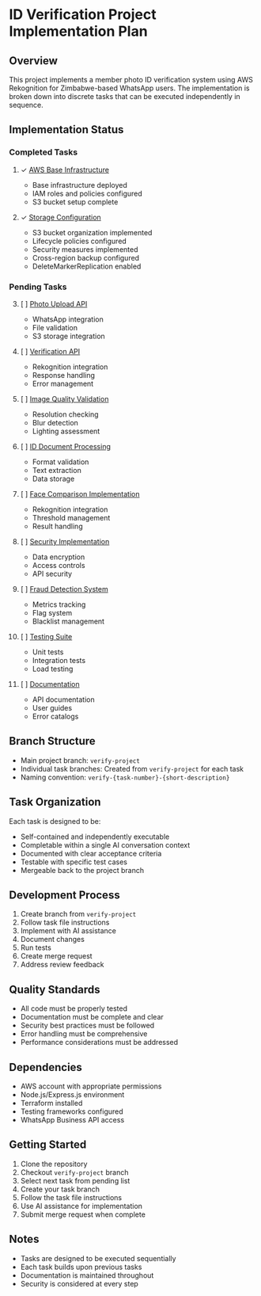 # ID Verification Project Implementation Plan

## Overview
This project implements a member photo ID verification system using AWS Rekognition for Zimbabwe-based WhatsApp users. The implementation is broken down into discrete tasks that can be executed independently in sequence.

## Implementation Status

### Completed Tasks
1. ✓ [AWS Base Infrastructure](001-aws-base-setup.md)
   - Base infrastructure deployed
   - IAM roles and policies configured
   - S3 bucket setup complete

2. ✓ [Storage Configuration](002-storage-setup.md)
   - S3 bucket organization implemented
   - Lifecycle policies configured
   - Security measures implemented
   - Cross-region backup configured
   - DeleteMarkerReplication enabled

### Pending Tasks
3. [ ] [Photo Upload API](003-photo-upload-api.md)
   - WhatsApp integration
   - File validation
   - S3 storage integration

4. [ ] [Verification API](004-verification-api.md)
   - Rekognition integration
   - Response handling
   - Error management

5. [ ] [Image Quality Validation](005-image-quality.md)
   - Resolution checking
   - Blur detection
   - Lighting assessment

6. [ ] [ID Document Processing](006-id-processing.md)
   - Format validation
   - Text extraction
   - Data storage

7. [ ] [Face Comparison Implementation](007-face-comparison.md)
   - Rekognition integration
   - Threshold management
   - Result handling

8. [ ] [Security Implementation](008-security-setup.md)
   - Data encryption
   - Access controls
   - API security

9. [ ] [Fraud Detection System](009-fraud-detection.md)
   - Metrics tracking
   - Flag system
   - Blacklist management

10. [ ] [Testing Suite](010-testing-suite.md)
    - Unit tests
    - Integration tests
    - Load testing

11. [ ] [Documentation](011-documentation.md)
    - API documentation
    - User guides
    - Error catalogs

## Branch Structure
- Main project branch: `verify-project`
- Individual task branches: Created from `verify-project` for each task
- Naming convention: `verify-{task-number}-{short-description}`

## Task Organization
Each task is designed to be:
- Self-contained and independently executable
- Completable within a single AI conversation context
- Documented with clear acceptance criteria
- Testable with specific test cases
- Mergeable back to the project branch

## Development Process
1. Create branch from `verify-project`
2. Follow task file instructions
3. Implement with AI assistance
4. Document changes
5. Run tests
6. Create merge request
7. Address review feedback

## Quality Standards
- All code must be properly tested
- Documentation must be complete and clear
- Security best practices must be followed
- Error handling must be comprehensive
- Performance considerations must be addressed

## Dependencies
- AWS account with appropriate permissions
- Node.js/Express.js environment
- Terraform installed
- Testing frameworks configured
- WhatsApp Business API access

## Getting Started
1. Clone the repository
2. Checkout `verify-project` branch
3. Select next task from pending list
4. Create your task branch
5. Follow the task file instructions
6. Use AI assistance for implementation
7. Submit merge request when complete

## Notes
- Tasks are designed to be executed sequentially
- Each task builds upon previous tasks
- Documentation is maintained throughout
- Security is considered at every step
